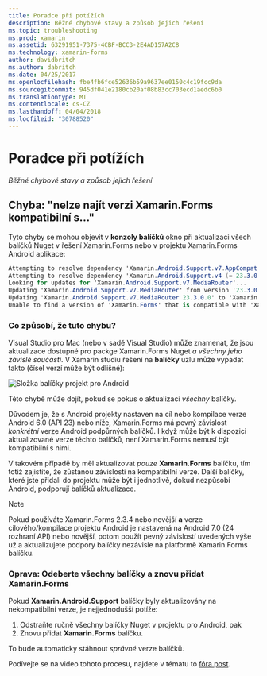 ```yaml
---
title: Poradce při potížích
description: Běžné chybové stavy a způsob jejich řešení
ms.topic: troubleshooting
ms.prod: xamarin
ms.assetid: 63291951-7375-4CBF-BCC3-2E4AD157A2C8
ms.technology: xamarin-forms
author: davidbritch
ms.author: dabritch
ms.date: 04/25/2017
ms.openlocfilehash: fbe4fb6fce52636b59a9637ee0150c4c19fcc9da
ms.sourcegitcommit: 945df041e2180cb20af08b83cc703ecd1aedc6b0
ms.translationtype: MT
ms.contentlocale: cs-CZ
ms.lasthandoff: 04/04/2018
ms.locfileid: "30788520"
---
```

# <a name="troubleshooting"></a>Poradce při potížích

_Běžné chybové stavy a způsob jejich řešení_

## <a name="error-unable-to-find-a-version-of-xamarinforms-compatible-with"></a>Chyba: "nelze najít verzi Xamarin.Forms kompatibilní s..."

Tyto chyby se mohou objevit v **konzoly balíčků** okno při aktualizaci všech balíčků Nuget v řešení Xamarin.Forms nebo v projektu Xamarin.Forms Android aplikace:

```csharp
Attempting to resolve dependency 'Xamarin.Android.Support.v7.AppCompat (= 23.3.0.0)'.
Attempting to resolve dependency 'Xamarin.Android.Support.v4 (= 23.3.0.0)'.
Looking for updates for 'Xamarin.Android.Support.v7.MediaRouter'...
Updating 'Xamarin.Android.Support.v7.MediaRouter' from version '23.3.0.0' to '23.3.1.0' in project 'Todo.Droid'.
Updating 'Xamarin.Android.Support.v7.MediaRouter 23.3.0.0' to 'Xamarin.Android.Support.v7.MediaRouter 23.3.1.0' failed.
Unable to find a version of 'Xamarin.Forms' that is compatible with 'Xamarin.Android.Support.v7.MediaRouter 23.3.0.0'.
```

### <a name="what-causes-this-error"></a>Co způsobí, že tuto chybu?

Visual Studio pro Mac (nebo v sadě Visual Studio) může znamenat, že jsou aktualizace dostupné pro packge Xamarin.Forms Nuget *a všechny jeho závislé součásti*. V Xamarin studiu řešení na **balíčky** uzlu může vypadat takto (čísel verzí může být odlišné):

![](images/updates-available.png "Složka balíčky projekt pro Android")

Této chybě může dojít, pokud se pokus o aktualizaci _všechny_ balíčky.

Důvodem je, že s Android projekty nastaven na cíl nebo kompilace verze Android 6.0 (API 23) nebo níže, Xamarin.Forms má pevný závislost *konkrétní* verze Android podpůrných balíčků. I když může být k dispozici aktualizované verze těchto balíčků, není Xamarin.Forms nemusí být kompatibilní s nimi.

V takovém případě by měl aktualizovat _pouze_ **Xamarin.Forms** balíčku, tím totiž zajistíte, že zůstanou závislosti na kompatibilní verze. Další balíčky, které jste přidali do projektu může být i jednotlivě, dokud nezpůsobí Android, podporují balíčků aktualizace.


> [!NOTE]
> Pokud používáte Xamarin.Forms 2.3.4 nebo novější **a** verze cílového/kompilace projektu Android je nastavená na Android 7.0 (24 rozhraní API) nebo novější, potom použít pevný závislostí uvedených výše už a aktualizujete podpory balíčky nezávisle na platformě Xamarin.Forms balíčku.


### <a name="fix-remove-all-packages-and-re-add-xamarinforms"></a>Oprava: Odeberte všechny balíčky a znovu přidat Xamarin.Forms

Pokud **Xamarin.Android.Support** balíčky byly aktualizovány na nekompatibilní verze, je nejjednodušší potíže:

1. Odstraňte ručně všechny balíčky Nuget v projektu pro Android, pak
2. Znovu přidat **Xamarin.Forms** balíčku.

To bude automaticky stáhnout *správné* verze balíčků.

Podívejte se na video tohoto procesu, najdete v tématu to [fóra post](https://forums.xamarin.com/discussion/comment/170012/#Comment_170012).
